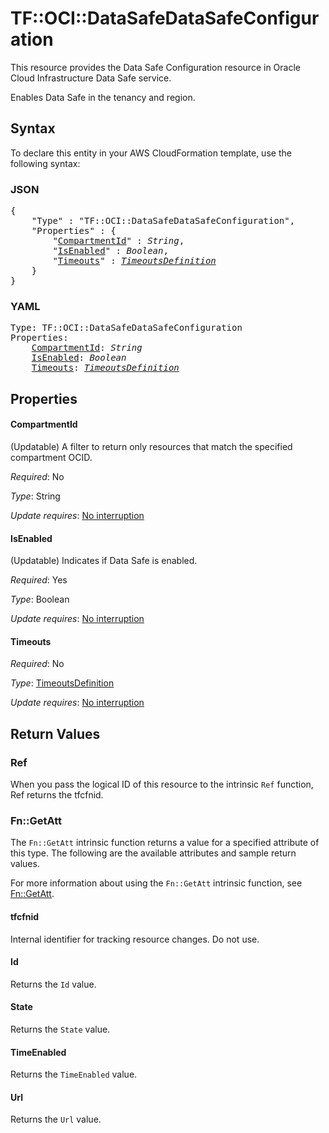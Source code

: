 # TF::OCI::DataSafeDataSafeConfiguration

This resource provides the Data Safe Configuration resource in Oracle Cloud Infrastructure Data Safe service.

Enables Data Safe in the tenancy and region.

## Syntax

To declare this entity in your AWS CloudFormation template, use the following syntax:

### JSON

<pre>
{
    "Type" : "TF::OCI::DataSafeDataSafeConfiguration",
    "Properties" : {
        "<a href="#compartmentid" title="CompartmentId">CompartmentId</a>" : <i>String</i>,
        "<a href="#isenabled" title="IsEnabled">IsEnabled</a>" : <i>Boolean</i>,
        "<a href="#timeouts" title="Timeouts">Timeouts</a>" : <i><a href="timeoutsdefinition.md">TimeoutsDefinition</a></i>
    }
}
</pre>

### YAML

<pre>
Type: TF::OCI::DataSafeDataSafeConfiguration
Properties:
    <a href="#compartmentid" title="CompartmentId">CompartmentId</a>: <i>String</i>
    <a href="#isenabled" title="IsEnabled">IsEnabled</a>: <i>Boolean</i>
    <a href="#timeouts" title="Timeouts">Timeouts</a>: <i><a href="timeoutsdefinition.md">TimeoutsDefinition</a></i>
</pre>

## Properties

#### CompartmentId

(Updatable) A filter to return only resources that match the specified compartment OCID.

_Required_: No

_Type_: String

_Update requires_: [No interruption](https://docs.aws.amazon.com/AWSCloudFormation/latest/UserGuide/using-cfn-updating-stacks-update-behaviors.html#update-no-interrupt)

#### IsEnabled

(Updatable) Indicates if Data Safe is enabled.

_Required_: Yes

_Type_: Boolean

_Update requires_: [No interruption](https://docs.aws.amazon.com/AWSCloudFormation/latest/UserGuide/using-cfn-updating-stacks-update-behaviors.html#update-no-interrupt)

#### Timeouts

_Required_: No

_Type_: <a href="timeoutsdefinition.md">TimeoutsDefinition</a>

_Update requires_: [No interruption](https://docs.aws.amazon.com/AWSCloudFormation/latest/UserGuide/using-cfn-updating-stacks-update-behaviors.html#update-no-interrupt)

## Return Values

### Ref

When you pass the logical ID of this resource to the intrinsic `Ref` function, Ref returns the tfcfnid.

### Fn::GetAtt

The `Fn::GetAtt` intrinsic function returns a value for a specified attribute of this type. The following are the available attributes and sample return values.

For more information about using the `Fn::GetAtt` intrinsic function, see [Fn::GetAtt](https://docs.aws.amazon.com/AWSCloudFormation/latest/UserGuide/intrinsic-function-reference-getatt.html).

#### tfcfnid

Internal identifier for tracking resource changes. Do not use.

#### Id

Returns the <code>Id</code> value.

#### State

Returns the <code>State</code> value.

#### TimeEnabled

Returns the <code>TimeEnabled</code> value.

#### Url

Returns the <code>Url</code> value.

